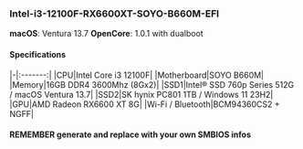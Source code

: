 ### Intel-i3-12100F-RX6600XT-SOYO-B660M-EFI

**macOS**: Ventura 13.7
**OpenCore**: 1.0.1 with dualboot

#### Specifications
|-|:-------:|
|CPU|Intel Core i3 12100F|
|Motherboard|SOYO B660M|
|Memory|16GB DDR4 3600Mhz (8Gx2)|
|SSD1|Intel® SSD 760p Series 512G / macOS Ventura 13.7|
|SSD2|SK hynix PC801 1TB / Windows 11 23H2|
|GPU|AMD Radeon RX6600 XT 8G|
|Wi-Fi / Bluetooth|BCM94360CS2 + NGFF|

#### REMEMBER generate and replace with your own SMBIOS infos